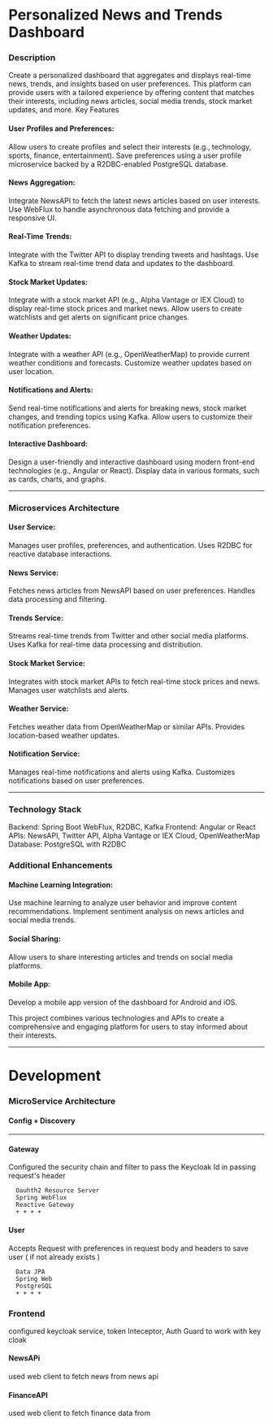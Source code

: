 # Personalized News and Trends Dashboard
### Description

Create a personalized dashboard that aggregates and displays real-time news, trends, and insights based on user preferences. This platform can provide users with a tailored experience by offering content that matches their interests, including news articles, social media trends, stock market updates, and more.
Key Features

   #### User Profiles and Preferences:
   Allow users to create profiles and select their interests (e.g., technology, sports, finance, entertainment).
        Save preferences using a user profile microservice backed by a R2DBC-enabled PostgreSQL database.

   #### News Aggregation:
Integrate NewsAPI to fetch the latest news articles based on user interests.
Use WebFlux to handle asynchronous data fetching and provide a responsive UI.

   #### Real-Time Trends:
 Integrate with the Twitter API to display trending tweets and hashtags.
        Use Kafka to stream real-time trend data and updates to the dashboard.

   #### Stock Market Updates:
 Integrate with a stock market API (e.g., Alpha Vantage or IEX Cloud) to display real-time stock prices and market news.
        Allow users to create watchlists and get alerts on significant price changes.

   #### Weather Updates:
Integrate with a weather API (e.g., OpenWeatherMap) to provide current weather conditions and forecasts.
        Customize weather updates based on user location.

   #### Notifications and Alerts:
Send real-time notifications and alerts for breaking news, stock market changes, and trending topics using Kafka.
        Allow users to customize their notification preferences.

   #### Interactive Dashboard:
Design a user-friendly and interactive dashboard using modern front-end technologies (e.g., Angular or React).
        Display data in various formats, such as cards, charts, and graphs.
        
---
### Microservices Architecture

####  User Service:
Manages user profiles, preferences, and authentication.
        Uses R2DBC for reactive database interactions.

####  News Service:
 Fetches news articles from NewsAPI based on user preferences.
        Handles data processing and filtering.

####  Trends Service:
 Streams real-time trends from Twitter and other social media platforms.
        Uses Kafka for real-time data processing and distribution.

#### Stock Market Service:
Integrates with stock market APIs to fetch real-time stock prices and news.
        Manages user watchlists and alerts.

 ####  Weather Service:
Fetches weather data from OpenWeatherMap or similar APIs.
        Provides location-based weather updates.

  ####  Notification Service:
Manages real-time notifications and alerts using Kafka.
        Customizes notifications based on user preferences.
        
---
### Technology Stack
  Backend: Spring Boot WebFlux, R2DBC, Kafka
    Frontend: Angular or React
    APIs: NewsAPI, Twitter API, Alpha Vantage or IEX Cloud, OpenWeatherMap
    Database: PostgreSQL with R2DBC

### Additional Enhancements

  ####  Machine Learning Integration:
 Use machine learning to analyze user behavior and improve content recommendations.
        Implement sentiment analysis on news articles and social media trends.

   #### Social Sharing:
Allow users to share interesting articles and trends on social media platforms.

  ####  Mobile App:
 Develop a mobile app version of the dashboard for Android and iOS.

This project combines various technologies and APIs to create a comprehensive and engaging platform for users to stay informed about their interests.


---
# Development

### MicroService Architecture

#### Config + Discovery 

---
#### Gateway
Configured the security chain and filter to pass the Keycloak Id in passing request's header

      Oauhth2 Resource Server
      Spring WebFlux
      Reactive Gateway
      + + + +

#### User
Accepts Request with preferences in request body and headers to save user ( if not already exists )

      Data JPA
      Spring Web
      PostgreSQL
      + + + + 


### Frontend
configured keycloak service, token Inteceptor, Auth Guard to work with key cloak 

#### NewsAPi
used web client to fetch news from news api

#### FinanceAPI
used web client to fetch finance data from









